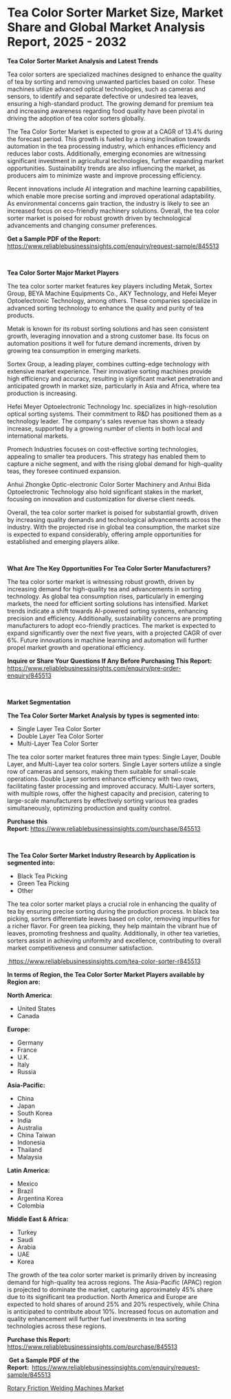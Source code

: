 <p><h1>Tea Color Sorter Market Size, Market Share and Global Market Analysis Report, 2025 - 2032</h1></p><p><strong>Tea Color Sorter Market Analysis and Latest Trends</strong></p>
<p><p>Tea color sorters are specialized machines designed to enhance the quality of tea by sorting and removing unwanted particles based on color. These machines utilize advanced optical technologies, such as cameras and sensors, to identify and separate defective or undesired tea leaves, ensuring a high-standard product. The growing demand for premium tea and increasing awareness regarding food quality have been pivotal in driving the adoption of tea color sorters globally.</p><p>The Tea Color Sorter Market is expected to grow at a CAGR of 13.4% during the forecast period. This growth is fueled by a rising inclination towards automation in the tea processing industry, which enhances efficiency and reduces labor costs. Additionally, emerging economies are witnessing significant investment in agricultural technologies, further expanding market opportunities. Sustainability trends are also influencing the market, as producers aim to minimize waste and improve processing efficiency. </p><p>Recent innovations include AI integration and machine learning capabilities, which enable more precise sorting and improved operational adaptability. As environmental concerns gain traction, the industry is likely to see an increased focus on eco-friendly machinery solutions. Overall, the tea color sorter market is poised for robust growth driven by technological advancements and changing consumer preferences.</p></p>
<p><strong>Get a Sample PDF of the Report:&nbsp;</strong> <a href="https://www.reliablebusinessinsights.com/enquiry/request-sample/845513?utm_campaign=2885&utm_medium=2&utm_source=Github&utm_content=ia&utm_term=02032025&utm_id=tea-color-sorter">https://www.reliablebusinessinsights.com/enquiry/request-sample/845513</a></p>
<p>&nbsp;</p>
<p><strong>Tea Color Sorter Major Market Players</strong></p>
<p><p>The tea color sorter market features key players including Metak, Sortex Group, BEYA Machine Equipments Co., AKY Technology, and Hefei Meyer Optoelectronic Technology, among others. These companies specialize in advanced sorting technology to enhance the quality and purity of tea products.</p><p>Metak is known for its robust sorting solutions and has seen consistent growth, leveraging innovation and a strong customer base. Its focus on automation positions it well for future demand increments, driven by growing tea consumption in emerging markets.</p><p>Sortex Group, a leading player, combines cutting-edge technology with extensive market experience. Their innovative sorting machines provide high efficiency and accuracy, resulting in significant market penetration and anticipated growth in market size, particularly in Asia and Africa, where tea production is increasing.</p><p>Hefei Meyer Optoelectronic Technology Inc. specializes in high-resolution optical sorting systems. Their commitment to R&D has positioned them as a technology leader. The company's sales revenue has shown a steady increase, supported by a growing number of clients in both local and international markets.</p><p>Promech Industries focuses on cost-effective sorting technologies, appealing to smaller tea producers. This strategy has enabled them to capture a niche segment, and with the rising global demand for high-quality teas, they foresee continued expansion.</p><p>Anhui Zhongke Optic-electronic Color Sorter Machinery and Anhui Bida Optoelectronic Technology also hold significant stakes in the market, focusing on innovation and customization for diverse client needs. </p><p>Overall, the tea color sorter market is poised for substantial growth, driven by increasing quality demands and technological advancements across the industry. With the projected rise in global tea consumption, the market size is expected to expand considerably, offering ample opportunities for established and emerging players alike.</p></p>
<p>&nbsp;</p>
<p><strong>What Are The Key Opportunities For Tea Color Sorter Manufacturers?</strong></p>
<p><p>The tea color sorter market is witnessing robust growth, driven by increasing demand for high-quality tea and advancements in sorting technology. As global tea consumption rises, particularly in emerging markets, the need for efficient sorting solutions has intensified. Market trends indicate a shift towards AI-powered sorting systems, enhancing precision and efficiency. Additionally, sustainability concerns are prompting manufacturers to adopt eco-friendly practices. The market is expected to expand significantly over the next five years, with a projected CAGR of over 6%. Future innovations in machine learning and automation will further propel market growth and operational efficiency.</p></p>
<p><strong>Inquire or Share Your Questions If Any Before Purchasing This Report:</strong> <a href="https://www.reliablebusinessinsights.com/enquiry/pre-order-enquiry/845513?utm_campaign=2885&utm_medium=2&utm_source=Github&utm_content=ia&utm_term=02032025&utm_id=tea-color-sorter">https://www.reliablebusinessinsights.com/enquiry/pre-order-enquiry/845513</a></p>
<p>&nbsp;</p>
<p><strong>Market Segmentation</strong></p>
<p><strong>The Tea Color Sorter Market Analysis by types is segmented into:</strong></p>
<p><ul><li>Single Layer Tea Color Sorter</li><li>Double Layer Tea Color Sorter</li><li>Multi-Layer Tea Color Sorter</li></ul></p>
<p><p>The tea color sorter market features three main types: Single Layer, Double Layer, and Multi-Layer tea color sorters. Single Layer sorters utilize a single row of cameras and sensors, making them suitable for small-scale operations. Double Layer sorters enhance efficiency with two rows, facilitating faster processing and improved accuracy. Multi-Layer sorters, with multiple rows, offer the highest capacity and precision, catering to large-scale manufacturers by effectively sorting various tea grades simultaneously, optimizing production and quality control.</p></p>
<p><strong>Purchase this Report:&nbsp;</strong><a href="https://www.reliablebusinessinsights.com/purchase/845513?utm_campaign=2885&utm_medium=2&utm_source=Github&utm_content=ia&utm_term=02032025&utm_id=tea-color-sorter">https://www.reliablebusinessinsights.com/purchase/845513</a></p>
<p>&nbsp;</p>
<p><strong>The Tea Color Sorter Market Industry Research by Application is segmented into:</strong></p>
<p><ul><li>Black Tea Picking</li><li>Green Tea Picking</li><li>Other</li></ul></p>
<p><p>The tea color sorter market plays a crucial role in enhancing the quality of tea by ensuring precise sorting during the production process. In black tea picking, sorters differentiate leaves based on color, removing impurities for a richer flavor. For green tea picking, they help maintain the vibrant hue of leaves, promoting freshness and quality. Additionally, in other tea varieties, sorters assist in achieving uniformity and excellence, contributing to overall market competitiveness and consumer satisfaction.</p></p>
<p><a href="https://www.reliablebusinessinsights.com/tea-color-sorter-r845513?utm_campaign=2885&utm_medium=2&utm_source=Github&utm_content=ia&utm_term=02032025&utm_id=tea-color-sorter">&nbsp;https://www.reliablebusinessinsights.com/tea-color-sorter-r845513</a></p>
<p><strong>In terms of Region, the Tea Color Sorter Market Players available by Region are:</strong></p>
<p>
    <p> <strong> North America: </strong>
        <ul>
            <li>United States</li>
            <li>Canada</li>
        </ul>
        </p> 
    <p> <strong> Europe: </strong>
        <ul>
            <li>Germany</li>
            <li>France</li>
            <li>U.K.</li>
            <li>Italy</li>
            <li>Russia</li>
        </ul>
        </p> 
    <p> <strong> Asia-Pacific: </strong>
        <ul>
            <li>China</li>
            <li>Japan</li>
            <li>South Korea</li>
            <li>India</li>
            <li>Australia</li>
            <li>China Taiwan</li>
            <li>Indonesia</li>
            <li>Thailand</li>
            <li>Malaysia</li>
        </ul>
        </p> 
    <p> <strong> Latin America: </strong>
        <ul>
            <li>Mexico</li>
            <li>Brazil</li>
            <li>Argentina Korea</li>
            <li>Colombia</li>
        </ul>
        </p> 
    <p> <strong> Middle East & Africa: </strong>
        <ul>
            <li>Turkey</li>
            <li>Saudi</li>
            <li>Arabia</li>
            <li>UAE</li>
            <li>Korea</li>
        </ul>
    </p>
    </p>
<p><p>The growth of the tea color sorter market is primarily driven by increasing demand for high-quality tea across regions. The Asia-Pacific (APAC) region is projected to dominate the market, capturing approximately 45% share due to its significant tea production. North America and Europe are expected to hold shares of around 25% and 20% respectively, while China is anticipated to contribute about 10%. Increased focus on automation and quality enhancement will further fuel investments in tea sorting technologies across these regions.</p></p>
<p><strong>Purchase this Report: </strong><a href="https://www.reliablebusinessinsights.com/purchase/845513?utm_campaign=2885&utm_medium=2&utm_source=Github&utm_content=ia&utm_term=02032025&utm_id=tea-color-sorter">https://www.reliablebusinessinsights.com/purchase/845513</a></p>
<p>&nbsp;<strong>Get a Sample PDF of the Report:&nbsp;&nbsp;</strong><a href="https://www.reliablebusinessinsights.com/enquiry/request-sample/845513?utm_campaign=2885&utm_medium=2&utm_source=Github&utm_content=ia&utm_term=02032025&utm_id=tea-color-sorter">https://www.reliablebusinessinsights.com/enquiry/request-sample/845513</a></p>
<p><strong></strong></p>
<p><p><a href="https://github.com/ajayanhaizan/Market-Research-Report-List-1/blob/main/rotary-friction-welding-machines-market.md?utm_campaign=2885&utm_medium=2&utm_source=Github&utm_content=ia&utm_term=02032025&utm_id=tea-color-sorter">Rotary Friction Welding Machines Market</a></p></p>